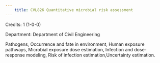 ```yaml
---
    title: CVL826 Quantitative microbial risk assessment
---
```

Credits: 1 (1-0-0)

Department: Department of Civil Engineering

Pathogens, Occurrence and fate in environment, Human exposure pathways, Microbial exposure dose estimation, Infection and dose-response modeling, Risk of infection estimation,Uncertainty estimation.